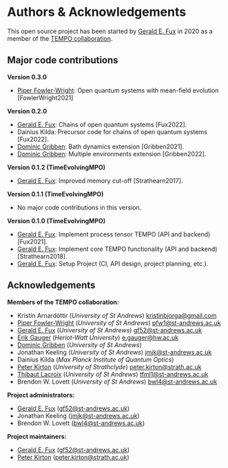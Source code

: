 Authors & Acknowledgements
==========================

This open source project has been started by [Gerald E. Fux](https://github.com/gefux) in 2020 as a member of the [TEMPO collaboration](https://github.com/tempoCollaboration).

Major code contributions
------------------------

**Version 0.3.0**
- [Piper Fowler-Wright](https://github.com/piperfw): Open quantum systems with mean-field evolution [FowlerWright2021]

**Version 0.2.0**
- [Gerald E. Fux](https://github.com/gefux): Chains of open quantum systems [Fux2022].
- Dainius Kilda: Precursor code for chains of open quantum systems [Fux2022].
- [Dominic Gribben](https://github.com/djgribben): Bath dynamics extension [Gribben2021].
- [Dominic Gribben](https://github.com/djgribben): Multiple environments extension [Gribben2022].

**Version 0.1.2 (TimeEvolvingMPO)**
- [Gerald E. Fux](https://github.com/gefux): Improved memory cut-off [Strathearn2017].

**Version 0.1.1 (TimeEvolvingMPO)**
- No major code contributions in this version.

**Version 0.1.0 (TimeEvolvingMPO)**
- [Gerald E. Fux](https://github.com/gefux): Implement process tensor TEMPO (API and backend) [Fux2021].
- [Gerald E. Fux](https://github.com/gefux): Implement core TEMPO functionality (API and backend) [Strathearn2018].
- [Gerald E. Fux](https://github.com/gefux): Setup Project (CI, API design, project planning, etc.).


Acknowledgements
----------------

**Members of the TEMPO collaboration:**
- Kristín Arnardóttir (*University of St Andrews*) <kristinbjorga@gmail.com>
- [Piper Fowler-Wright](https://github.com/piperfw) (*University of St Andrews*) <pfw1@st-andrews.ac.uk>
- [Gerald E. Fux](https://github.com/gefux) (*University of St Andrews*) <gf52@st-andrews.ac.uk>
- [Erik Gauger](https://github.com/erikgauger) (*Heriot-Watt University*) <e.gauger@hw.ac.uk>
- [Dominic Gribben](https://github.com/djgribben) (*University of St Andrews*)
- Jonathan Keeling (*University of St Andrews*) <jmjk@st-andrews.ac.uk>
- Dainius Kilda (*Max Planck Institute of Quantum Optics*)
- [Peter Kirton](https://github.com/peterkirton) (*University of Strathclyde*) <peter.kirton@strath.ac.uk>
- [Thibaut Lacroix](https://github.com/tfmlaX) (*University of St Andrews*) <tfml1@st-andrews.ac.uk>
- Brendon W. Lovett (*University of St Andrews*) <bwl4@st-andrews.ac.uk>

**Project administrators:**
- [Gerald E. Fux](https://github.com/gefux) (<gf52@st-andrews.ac.uk>)
- Jonathan Keeling (<jmjk@st-andrews.ac.uk>)
- Brendon W. Lovett (<bwl4@st-andrews.ac.uk>)


**Project maintainers:**
- [Gerald E. Fux](https://github.com/gefux) (<gf52@st-andrews.ac.uk>)
- [Peter Kirton](https://github.com/peterkirton) (<peter.kirton@strath.ac.uk>)
